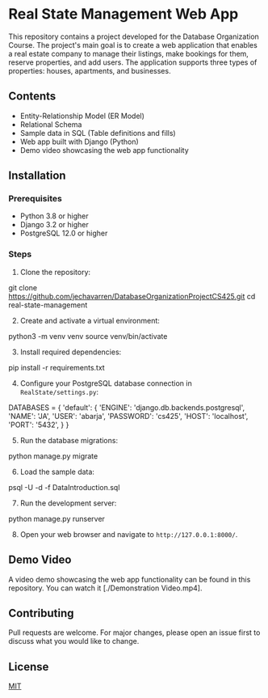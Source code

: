 # Real State Management Web App

This repository contains a project developed for the Database Organization Course. The project's main goal is to create a web application that enables a real estate company to manage their listings, make bookings for them, reserve properties, and add users. The application supports three types of properties: houses, apartments, and businesses.

## Contents

- Entity-Relationship Model (ER Model)
- Relational Schema
- Sample data in SQL (Table definitions and fills)
- Web app built with Django (Python)
- Demo video showcasing the web app functionality

## Installation

### Prerequisites

- Python 3.8 or higher
- Django 3.2 or higher
- PostgreSQL 12.0 or higher

### Steps

1. Clone the repository:

git clone https://github.com/jechavarren/DatabaseOrganizationProjectCS425.git
cd real-state-management

2. Create and activate a virtual environment:

python3 -m venv venv
source venv/bin/activate

3. Install required dependencies:

pip install -r requirements.txt

4. Configure your PostgreSQL database connection in `RealState/settings.py`:

DATABASES = {
'default': {
        'ENGINE': 'django.db.backends.postgresql',
        'NAME': 'JA',
        'USER': 'abarja',
        'PASSWORD': 'cs425',
        'HOST': 'localhost',
        'PORT': '5432',
}
}

5. Run the database migrations:

python manage.py migrate

6. Load the sample data:

psql -U <abarja> -d <RealState> -f DataIntroduction.sql

7. Run the development server:

python manage.py runserver

8. Open your web browser and navigate to `http://127.0.0.1:8000/`.

## Demo Video

A video demo showcasing the web app functionality can be found in this repository. You can watch it [./Demonstration Video.mp4].

## Contributing

Pull requests are welcome. For major changes, please open an issue first to discuss what you would like to change.

## License

[MIT](./LICENSE)
